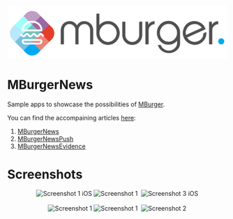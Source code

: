 <p align="center" >
<img src="https://raw.githubusercontent.com/Mumble-SRL/MBurger-iOS/master/Images/logo.png" alt="MBurger Logo" title="MBurger Logo">
</p>

# MBurgerNews

Sample apps to showcase the possibilities of [MBurger](https://web.mburger.cloud/).


You can find the accompaining articles [here](https://web.mburger.cloud/blog/sample):  

1. [MBurgerNews](https://web.mburger.cloud/article/mburger-samples-news)
2. [MBurgerNewsPush](https://web.mburger.cloud/article/mburger-samples-push-notifications)
3. [MBurgerNewsEvidence](https://web.mburger.cloud/article/sample-featured-content)

# Screenshots
<p align="center">
<img src="https://raw.githubusercontent.com/Mumble-SRL/MBurger-Samples/master/iOS/3.%20MBurgerNewsEvidence/Images/Screenshot1.png" alt="Screenshot 1 iOS" title="Screenshot 1" width="250">
<img src="https://raw.githubusercontent.com/Mumble-SRL/MBurger-Samples/master/iOS/2.%20MBurgerNewsPush/Images/Screenshot1.png" alt="Screenshot 1" title="Screenshot 2 iOS" width="250">
<span style="display:inline-block; width: 50;"></span>
<img src="https://raw.githubusercontent.com/Mumble-SRL/MBurger-Samples/master/iOS/3.%20MBurgerNewsEvidence/Images/Screenshot2.png" alt="Screenshot 3 iOS" title="Screenshot 2" width="250">
<br><br>
  <img src="https://raw.githubusercontent.com/Mumble-SRL/MBurger-Samples/master/Android/3_MBurgerNewsEvidence/Images/Screenshot_1.png" alt="Screenshot 1" title="Screenshot 1 Android" width="250">
 <img src="https://raw.githubusercontent.com/Mumble-SRL/MBurger-Samples/master/Android/2_MBurgerNewsPush/Images/SShot1.png" alt="Screenshot 1" title="Screenshot 1 Android" width="250">
<span style="display:inline-block; width: 50;"></span>
<img src="https://raw.githubusercontent.com/Mumble-SRL/MBurger-Samples/master/Android/1_MBurgerNews/Images/SShot2.png" alt="Screenshot 2" title="Screenshot 3 Android" width="250">
</p>
